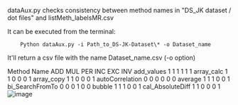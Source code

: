 dataAux.py checks consistency between method names in "DS_JK dataset / dot files" and listMeth_labelsMR.csv 

It can be executed from the terminal:

        Python dataAux.py -i Path_to_DS-JK-Dataset\* -o Dataset_name

It'll return a csv file with the name Dataset_name.csv (-o option) 

Method Name	ADD	MUL	PER	INC	EXC	INV
add_values	1	1	1	1	1	1
array_calc	1	1	0	0	0	1
array_copy	1	1	0	0	0	1
autoCorrelation	0	0	0	0	0	0
average	1	1	1	0	0	1
bi_SearchFromTo	0	0	0	1	0	0
bubble	1	1	1	0	0	1
cal_AbsoluteDiff	1	1	0	0	0	1
![image](https://user-images.githubusercontent.com/42596938/135850103-e1b20279-20ce-416c-a4d6-7a1359d06dbc.png)

